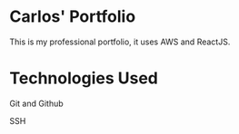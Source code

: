 # Carlos' Portfolio
This is my professional portfolio, it uses AWS and ReactJS.

# Technologies Used

Git and Github

SSH
